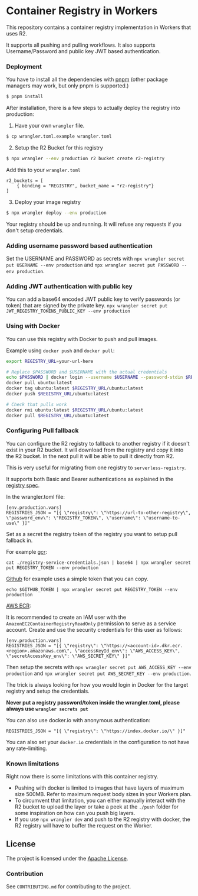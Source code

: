 # Container Registry in Workers

This repository contains a container registry implementation in Workers that uses R2.

It supports all pushing and pulling workflows. It also supports
Username/Password and public key JWT based authentication.

### Deployment

You have to install all the dependencies with [pnpm](https://pnpm.io/installation) (other package managers may work, but only pnpm is supported.)

```bash
$ pnpm install
```

After installation, there is a few steps to actually deploy the registry into production:

1. Have your own `wrangler` file.

```bash
$ cp wrangler.toml.example wrangler.toml
```

2. Setup the R2 Bucket for this registry

```bash
$ npx wrangler --env production r2 bucket create r2-registry
```

Add this to your `wrangler.toml`

```
r2_buckets = [
    { binding = "REGISTRY", bucket_name = "r2-registry"}
]
```

3. Deploy your image registry

```bash
$ npx wrangler deploy --env production
```

Your registry should be up and running. It will refuse any requests if you don't setup credentials.

### Adding username password based authentication

Set the USERNAME and PASSWORD as secrets with `npx wrangler secret put USERNAME --env production` and `npx wrangler secret put PASSWORD --env production`.

### Adding JWT authentication with public key

You can add a base64 encoded JWT public key to verify passwords (or token) that are signed by the private key.
`npx wrangler secret put JWT_REGISTRY_TOKENS_PUBLIC_KEY --env production`

### Using with Docker

You can use this registry with Docker to push and pull images.

Example using `docker push` and `docker pull`:

```bash
export REGISTRY_URL=your-url-here

# Replace $PASSWORD and $USERNAME with the actual credentials
echo $PASSWORD | docker login --username $USERNAME --password-stdin $REGISTRY_URL
docker pull ubuntu:latest
docker tag ubuntu:latest $REGISTRY_URL/ubuntu:latest
docker push $REGISTRY_URL/ubuntu:latest

# Check that pulls work
docker rmi ubuntu:latest $REGISTRY_URL/ubuntu:latest
docker pull $REGISTRY_URL/ubuntu:latest
```

### Configuring Pull fallback

You can configure the R2 registry to fallback to another registry if
it doesn't exist in your R2 bucket. It will download from the registry
and copy it into the R2 bucket. In the next pull it will be able to pull it directly from R2.

This is very useful for migrating from one registry to `serverless-registry`.

It supports both Basic and Bearer authentications as explained in the
[registry spec](https://distribution.github.io/distribution/spec/auth/token/).

In the wrangler.toml file:

```
[env.production.vars]
REGISTRIES_JSON = "[{ \"registry\": \"https://url-to-other-registry\", \"password_env\": \"REGISTRY_TOKEN\", \"username\": \"username-to-use\" }]"
```

Set as a secret the registry token of the registry you want to setup
pull fallback in.

For example [gcr](https://cloud.google.com/artifact-registry/docs/reference/docker-api):

```
cat ./registry-service-credentials.json | base64 | npx wrangler secret put REGISTRY_TOKEN --env production
```

[Github](https://github.com/settings/tokens) for example uses a simple token that you can copy.

```
echo $GITHUB_TOKEN | npx wrangler secret put REGISTRY_TOKEN --env production
```

[AWS ECR](https://aws.amazon.com/ecr/):

It is recommended to create an IAM user with the `AmazonEC2ContainerRegistryReadOnly` permission to serve as a service account. Create and use the security credentials for this user as follows:

```
[env.production.vars]
REGISTRIES_JSON = "[{ \"registry\": \"https://<account-id>.dkr.ecr.<region>.amazonaws.com\", \"accessKeyId_env\": \"AWS_ACCESS_KEY\", \"secretAccessKey_env\": \"AWS_SECRET_KEY\" }]"
```

Then setup the secrets with `npx wrangler secret put AWS_ACCESS_KEY --env production` and `npx wrangler secret put AWS_SECRET_KEY --env production`.

The trick is always looking for how you would login in Docker for
the target registry and setup the credentials.

**Never put a registry password/token inside the wrangler.toml, please always use `wrangler secrets put`**

You can also use docker.io with anonymous authentication:
```
REGISTRIES_JSON = "[{ \"registry\": \"https://index.docker.io/\" }]"
```

You can also set your `docker.io` credentials in the configuration to not have any rate-limiting.


### Known limitations

Right now there is some limitations with this container registry.

- Pushing with docker is limited to images that have layers of maximum size 500MB. Refer to maximum request body sizes in your Workers plan.
- To circumvent that limitation, you can either manually interact with the R2 bucket to upload the layer or take a
  peek at the `./push` folder for some inspiration on how can you push big layers.
- If you use `npx wrangler dev` and push to the R2 registry with docker, the R2 registry will have to buffer the request on the Worker.

## License

The project is licensed under the [Apache License](https://opensource.org/licenses/apache-2.0/).

### Contribution

See `CONTRIBUTING.md` for contributing to the project.



